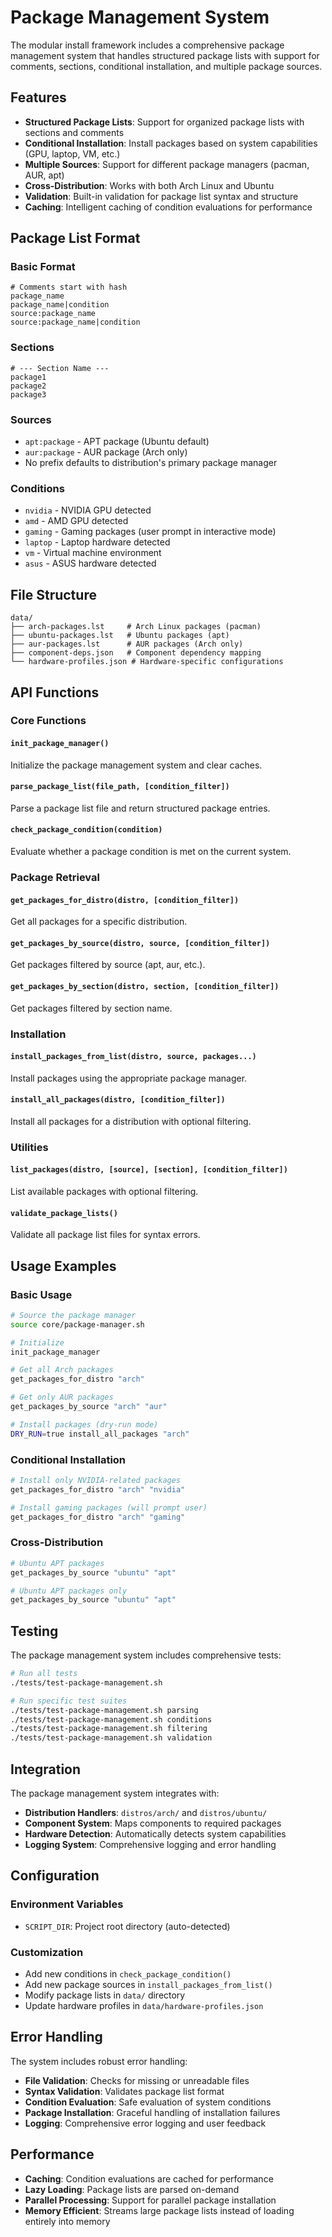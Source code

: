 # Package Management System

The modular install framework includes a comprehensive package management system that handles structured package lists with support for comments, sections, conditional installation, and multiple package sources.

## Features

- **Structured Package Lists**: Support for organized package lists with sections and comments
- **Conditional Installation**: Install packages based on system capabilities (GPU, laptop, VM, etc.)
- **Multiple Sources**: Support for different package managers (pacman, AUR, apt)
- **Cross-Distribution**: Works with both Arch Linux and Ubuntu
- **Validation**: Built-in validation for package list syntax and structure
- **Caching**: Intelligent caching of condition evaluations for performance

## Package List Format

### Basic Format
```
# Comments start with hash
package_name
package_name|condition
source:package_name
source:package_name|condition
```

### Sections
```
# --- Section Name ---
package1
package2
package3
```

### Sources
- `apt:package` - APT package (Ubuntu default)
- `aur:package` - AUR package (Arch only)
- No prefix defaults to distribution's primary package manager

### Conditions
- `nvidia` - NVIDIA GPU detected
- `amd` - AMD GPU detected
- `gaming` - Gaming packages (user prompt in interactive mode)
- `laptop` - Laptop hardware detected
- `vm` - Virtual machine environment
- `asus` - ASUS hardware detected

## File Structure

```
data/
├── arch-packages.lst     # Arch Linux packages (pacman)
├── ubuntu-packages.lst   # Ubuntu packages (apt)
├── aur-packages.lst      # AUR packages (Arch only)
├── component-deps.json   # Component dependency mapping
└── hardware-profiles.json # Hardware-specific configurations
```

## API Functions

### Core Functions

#### `init_package_manager()`
Initialize the package management system and clear caches.

#### `parse_package_list(file_path, [condition_filter])`
Parse a package list file and return structured package entries.

#### `check_package_condition(condition)`
Evaluate whether a package condition is met on the current system.

### Package Retrieval

#### `get_packages_for_distro(distro, [condition_filter])`
Get all packages for a specific distribution.

#### `get_packages_by_source(distro, source, [condition_filter])`
Get packages filtered by source (apt, aur, etc.).

#### `get_packages_by_section(distro, section, [condition_filter])`
Get packages filtered by section name.

### Installation

#### `install_packages_from_list(distro, source, packages...)`
Install packages using the appropriate package manager.

#### `install_all_packages(distro, [condition_filter])`
Install all packages for a distribution with optional filtering.

### Utilities

#### `list_packages(distro, [source], [section], [condition_filter])`
List available packages with optional filtering.

#### `validate_package_lists()`
Validate all package list files for syntax errors.

## Usage Examples

### Basic Usage
```bash
# Source the package manager
source core/package-manager.sh

# Initialize
init_package_manager

# Get all Arch packages
get_packages_for_distro "arch"

# Get only AUR packages
get_packages_by_source "arch" "aur"

# Install packages (dry-run mode)
DRY_RUN=true install_all_packages "arch"
```

### Conditional Installation
```bash
# Install only NVIDIA-related packages
get_packages_for_distro "arch" "nvidia"

# Install gaming packages (will prompt user)
get_packages_for_distro "arch" "gaming"
```

### Cross-Distribution
```bash
# Ubuntu APT packages
get_packages_by_source "ubuntu" "apt"

# Ubuntu APT packages only
get_packages_by_source "ubuntu" "apt"
```

## Testing

The package management system includes comprehensive tests:

```bash
# Run all tests
./tests/test-package-management.sh

# Run specific test suites
./tests/test-package-management.sh parsing
./tests/test-package-management.sh conditions
./tests/test-package-management.sh filtering
./tests/test-package-management.sh validation
```

## Integration

The package management system integrates with:

- **Distribution Handlers**: `distros/arch/` and `distros/ubuntu/`
- **Component System**: Maps components to required packages
- **Hardware Detection**: Automatically detects system capabilities
- **Logging System**: Comprehensive logging and error handling

## Configuration

### Environment Variables

- `SCRIPT_DIR`: Project root directory (auto-detected)

### Customization
- Add new conditions in `check_package_condition()`
- Add new package sources in `install_packages_from_list()`
- Modify package lists in `data/` directory
- Update hardware profiles in `data/hardware-profiles.json`

## Error Handling

The system includes robust error handling:

- **File Validation**: Checks for missing or unreadable files
- **Syntax Validation**: Validates package list format
- **Condition Evaluation**: Safe evaluation of system conditions
- **Package Installation**: Graceful handling of installation failures
- **Logging**: Comprehensive error logging and user feedback

## Performance

- **Caching**: Condition evaluations are cached for performance
- **Lazy Loading**: Package lists are parsed on-demand
- **Parallel Processing**: Support for parallel package installation
- **Memory Efficient**: Streams large package lists instead of loading entirely into memory